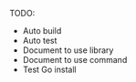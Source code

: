 TODO:
 - Auto build
 - Auto test
 - Document to use library
 - Document to use command
 - Test Go install
